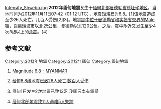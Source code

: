 [Intensity_Shwebo.jpg](https://zh.wikipedia.org/wiki/File:Intensity_Shwebo.jpg "fig:Intensity_Shwebo.jpg")
**2012年缅甸地震**发生于[缅甸北部](https://zh.wikipedia.org/wiki/缅甸 "wikilink")[曼德勒省德坯珍地区](https://zh.wikipedia.org/wiki/曼德勒省 "wikilink")，当地时间为2012年11月11日07:42（01:12
UTC），[地震矩規模为](https://zh.wikipedia.org/wiki/地震矩規模 "wikilink")6.8。\[1\]该地震造成至少26人死亡，几百人受伤\[2\]\[3\]。地震[震中位于曼德勒省和实皆省交界的Male镇](https://zh.wikipedia.org/wiki/震中 "wikilink")，距离[瑞波](../Page/瑞波.md "wikilink")市以北25公里，[曼德勒](../Page/曼德勒.md "wikilink")以北120公里。之后，震中附近又发生至少4次5级以上的[余震](https://zh.wikipedia.org/wiki/余震 "wikilink")。\[4\]

## 参考文献

[Category:2012年地震](https://zh.wikipedia.org/wiki/Category:2012年地震 "wikilink")
[Category:2012年缅甸](https://zh.wikipedia.org/wiki/Category:2012年缅甸 "wikilink")
[Category:缅甸地震](https://zh.wikipedia.org/wiki/Category:缅甸地震 "wikilink")

1.  [Magnitude 6.8 -
    MYANMAR](http://earthquake.usgs.gov/earthquakes/eqinthenews/2012/usc000dqqw/)

2.  [缅甸6.8级地震已致26人死亡 数百人受伤](http://news.qq.com/a/20121113/001872.htm)
3.  [缅甸1日发生2次地震已致13死
    我国云南有震感](http://news.sina.com.cn/w/2012-11-12/013025557156.shtml)
4.  [缅甸北部地震致11人遇难5人失踪](http://news.xinhuanet.com/world/2012-11/13/c_113680537.htm)